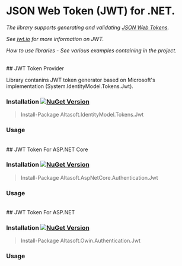 # JSON Web Token (JWT) for .NET.

*The library supports generating and validating [JSON Web Tokens](https://tools.ietf.org/html/rfc7519).*

*See [jwt.io](https://jwt.io) for more information on JWT.*

*How to use libraries - See various examples containing in the project.*


<br/>
## JWT Token Provider

Library contanins JWT token generator based on Microsoft's implementation (System.IdentityModel.Tokens.Jwt).

### Installation [![NuGet Version](https://img.shields.io/nuget/v/Altasoft.IdentityModel.Tokens.Jwt.svg)](https://www.nuget.org/packages/Altasoft.IdentityModel.Tokens.Jwt)

> Install-Package Altasoft.IdentityModel.Tokens.Jwt

### Usage


<br/>
## JWT Token For ASP.NET Core

### Installation [![NuGet Version](https://img.shields.io/nuget/v/Altasoft.AspNetCore.Authentication.Jwt.svg)](https://www.nuget.org/packages/Altasoft.AspNetCore.Authentication.Jwt)

> Install-Package Altasoft.AspNetCore.Authentication.Jwt

### Usage


<br/>
## JWT Token For ASP.NET

### Installation [![NuGet Version](https://img.shields.io/nuget/v/Altasoft.Owin.Authentication.Jwt.svg)](https://www.nuget.org/packages/Altasoft.Owin.Authentication.Jwt.Jwt)

> Install-Package Altasoft.Owin.Authentication.Jwt

### Usage

